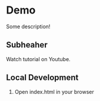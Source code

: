 # Demo

Some description!

## Subheaher

Watch tutorial on Youtube.

## Local Development

1. Open index.html in your browser